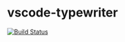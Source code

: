 # vscode-typewriter

[![Build Status](https://travis-ci.org/jpoon/vscode-typewriter.svg?branch=master)](https://travis-ci.org/jpoon/vscode-typewriter)


